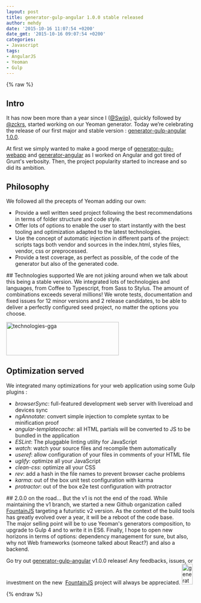 ```yaml
---
layout: post
title: generator-gulp-angular 1.0.0 stable released
author: mehdy
date: '2015-10-16 11:07:54 +0200'
date_gmt: '2015-10-16 09:07:54 +0200'
categories:
- Javascript
tags:
- AngularJS
- Yeoman
- Gulp
---
```

{% raw %}
## Intro
It has now been more than a year since I (<a href="https://twitter.com/Swiip">@Swiip</a>), quickly followed by <a href="https://twitter.com/Zckrs">@zckrs</a>, started working on our Yeoman generator. Today we’re celebrating the release of our first major and stable version : <a href="https://www.npmjs.com/package/generator-gulp-angular">generator-gulp-angular 1.0.0</a>.

At first we simply wanted to make a good merge of <a href="https://github.com/yeoman/generator-gulp-webapp">generator-gulp-webapp</a> and <a href="https://github.com/yeoman/generator-angular">generator-angular</a> as I worked on Angular and got tired of Grunt's verbosity. Then, the project popularity started to increase and so did its ambition.

## Philosophy
We followed all the precepts of Yeoman adding our own:

<ul>
<li>Provide a well written seed project following the best recommendations in terms of folder structure and code style.</li>
<li>Offer lots of options to enable the user to start instantly with the best tooling and optimization adapted to the latest technologies.</li>
<li>Use the concept of automatic injection in different parts of the project: scripts tags both vendor and sources in the index.html, styles files, vendor, css or preprocessed.</li>
<li>Provide a test coverage, as perfect as possible, of the code of the generator but also of the generated code.</li>
</ul>
## Technologies supported
We are not joking around when we talk about this being a stable version. We integrated lots of technologies and languages, from Coffee to Typescript, from Sass to Stylus. The amount of combinations exceeds several millions! We wrote tests, documentation and fixed issues for 12 minor versions and 2 release candidates, to be able to deliver a perfectly configured seed project, no matter the options you choose.

<a href="http://blog.eleven-labs.com/wp-content/uploads/2015/10/technologies-gga.png"><img class="alignnone size-medium wp-image-1335" src="http://blog.eleven-labs.com/wp-content/uploads/2015/10/technologies-gga-300x89.png" alt="technologies-gga" width="300" height="89" /></a>

## 
## Optimization served
We integrated many optimizations for your web application using some Gulp plugins :

<ul>
<li><em>browserSync</em>: full-featured development web server with livereload and devices sync</li>
<li><em>ngAnnotate</em>: convert simple injection to complete syntax to be minification proof</li>
<li><em>angular-templatecache</em>: all HTML partials will be converted to JS to be bundled in the application</li>
<li><em>ESLint</em>: The pluggable linting utility for JavaScript</li>
<li><em>watch</em>: watch your source files and recompile them automatically</li>
<li><em>useref</em>: allow configuration of your files in comments of your HTML file</li>
<li><em>uglify</em>: optimize all your JavaScript</li>
<li><em>clean-css</em>: optimize all your CSS</li>
<li><em>rev</em>: add a hash in the file names to prevent browser cache problems</li>
<li><em>karma</em>: out of the box unit test configuration with karma</li>
<li><em>protractor</em>: out of the box e2e test configuration with protractor</li>
</ul>
## 2.0.0 on the road...
But the v1 is not the end of the road. While maintaining the v1 branch, we started a new Github organization called <a href="https://github.com/FountainJS">FountainJS</a> targeting a futuristic v2 version. As the context of the build tools has greatly evolved over a year, it will be a reboot of the code base.<br />
The major selling point will be to use Yeoman's generators composition, to upgrade to Gulp 4 and to write it in ES6. Finally, I hope to open new horizons in terms of options: dependency management for sure, but also, why not Web frameworks (someone talked about React?) and also a backend.

Go try out <a href="https://www.npmjs.com/package/generator-gulp-angular">generator-gulp-angular</a> v1.0.0 release! Any feedbacks, issues, or investment on the new  <a href="https://github.com/FountainJS">FountainJS</a> project will always be appreciated. <a href="https://www.npmjs.com/package/generator-gulp-angular"><img class="alignnone size-full wp-image-1336" src="http://blog.eleven-labs.com/wp-content/uploads/2015/10/generator-gulp-angular-logo.png" alt="generator-gulp-angular-logo" width="29" height="55" /></a>

{% endraw %}

